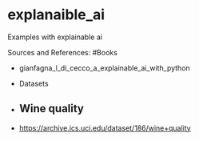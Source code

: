 # explanaible_ai
Examples with explainable ai

Sources and References:
#Books
- gianfagna_l_di_cecco_a_explainable_ai_with_python

- Datasets
- ## Wine quality
- https://archive.ics.uci.edu/dataset/186/wine+quality
